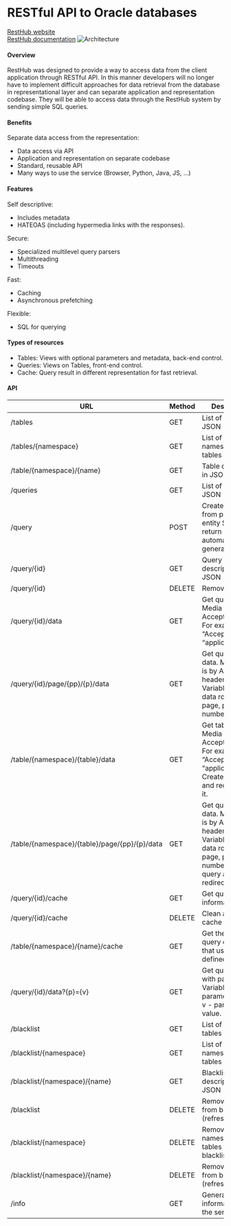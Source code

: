RESTful API to Oracle databases
=======

<a href="http://valdasraps.github.io/resthub" target="_blank">RestHub website</a><br>
<a href="https://raw.githubusercontent.com/valdasraps/resthub/master/doc/RestHUB_docs.pdf" target="_blank">RestHub documentation</a>
![Architecture](https://raw.githubusercontent.com/valdasraps/resthub/master/doc/resthub.jpg "Architecture")

#### Overview

RestHub was designed to provide a way to access data from the client application through RESTful API. In this manner developers will no longer have to implement difficult approaches for data retrieval from the database in representational layer and can separate application and representation codebase. They will be able to access data through the RestHub system by sending simple SQL queries.

#### Benefits

Separate data access from the representation:

- Data access via API
- Application and representation on separate codebase
- Standard, reusable API
- Many ways to use the service (Browser, Python, Java, JS, ...)

#### Features

Self descriptive:

- Includes metadata
- HATEOAS (including hypermedia links with the responses).

Secure:

- Specialized multilevel query parsers
- Multithreading
- Timeouts

Fast:

- Caching
- Asynchronous prefetching

Flexible:

- SQL for querying

#### Types of resources

- Tables: Views with optional parameters and metadata, back-end control.
- Queries: Views on Tables, front-end control.
- Cache: Query result in different representation for fast retrieval.

#### API

| URL | Method | Description |
|-----|--------|-------------|
| /tables | GET | List of tables in JSON |
| /tables/{namespace} | GET | List of namespace tables in JSON |
| /table/{namespace}/{name} | GET | Table description in JSON |
| /queries | GET | List of queries in JSON |
| /query | POST | Create query from provided entity SQL and return automatically generated {id} |
| /query/{id} | GET | Query description in JSON |
| /query/{id} | DELETE | Remove query |
| /query/{id}/data | GET | Get query data. Media type is by Accept header. For example: “Accept” : “application/xml” |
| /query/{id}/page/{pp}/{p}/data | GET | Get query page data. Media type is by Accept header. Variables: pp - data rows per page, p - page number |
| /table/{namespace}/{table}/data | GET | Get table data. Media type is by Accept header. For example: “Accept” : “application/xml”. Creates query and redirects to it. |
| /table/{namespace}/{table}/page/{pp}/{p}/data | GET | Get query page data. Media type is by Accept header. Variables: pp - data rows per page, p - page number. Creates query and redirects to it. |
| /query/{id}/cache | GET | Get query cache information |
| /query/{id}/cache | DELETE | Clean all query cache |
| /table/{namespace}/{name}/cache | GET | Get the list of query caches that use the table defined |
| /query/{id}/data?{p}={v} | GET | Get query data with parameters. Variables: p - parameter name, v - parameter value. |
| /blacklist | GET | List of blacklisted tables in JSON |
| /blacklist/{namespace} | GET | List of blacklisted namespace tables in JSON |
| /blacklist/{namespace}/{name} | GET | Blacklisted table description in JSON |
| /blacklist | DELETE | Remove all tables from blacklist (refresh) |
| /blacklist/{namespace} | DELETE | Remove all namespace tables from blacklist (refresh) |
| /blacklist/{namespace}/{name} | DELETE | Remove table from blacklist (refresh) |
| /info | GET | General information about the service |
